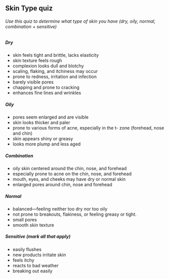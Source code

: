 ## Skin Type quiz
###### Use this quiz to determine what type of skin you have (dry, oily, normal, combination + sensitive)

##### Dry
- skin feels tight and brittle, lacks elasticity
- skin texture feels rough
- complexion looks dull and blotchy
- scaling, flaking, and itchiness may occur
- prone to redness, irritation and infection
- barely visible pores
- chapping and prone to cracking
- enhances fine lines and wrinkles

##### Oily
- pores seem enlarged and are visible
- skin looks thicker and paler
- prone to various forms of acne, especially in the t- zone (forehead, nose and chin)
- skin appears shiny or greasy
- looks more plump and less aged


##### Combination
- oily skin centered around the chin, nose, and forehead
- especially prone to acne on the chin, nose, and forehead
- mouth, eyes, and cheeks may have dry or normal skin
- enlarged pores around chin, nose and forehead

##### Normal
- balanced—feeling neither too dry nor too oily
- not prone to breakouts, flakiness, or feeling greasy or tight. 
- small pores 
- smooth skin texture

##### Sensitive (mark all that apply)
- easily flushes
- new products irritate skin
- feels itchy
- reacts to bad weather
- breaking out easily




